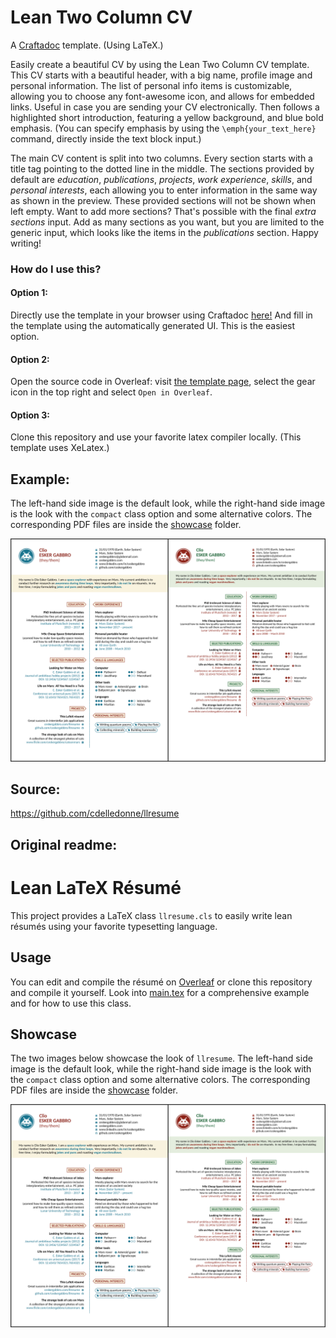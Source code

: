 # Lean Two Column CV

A [Craftadoc](https://craftadoc.com) template. (Using LaTeX.)

Easily create a beautiful CV by using the Lean Two Column CV template. This CV starts with a beautiful header, with a big name, profile image and personal information. The list of personal info items is customizable, allowing you to choose any font-awesome icon, and allows for embedded links. Useful in case you are sending your CV electronically. Then follows a highlighted short introduction, featuring a yellow background, and blue bold emphasis. (You can specify emphasis by using the `\emph{your_text_here}` command, directly inside the text block input.)


The main CV content is split into two columns. Every section starts with a title tag pointing to the dotted line in the middle. The sections provided by default are *education*, *publications*, *projects*, *work experience*, *skills*, and *personal interests*, each allowing you to enter information in the same way as shown in the preview. These provided sections will not be shown when left empty. Want to add more sections? That's possible with the final *extra sections* input. Add as many sections as you want, but you are limited to the generic input, which looks like the items in the *publications* section. Happy writing!

### How do I use this?

#### Option 1:

Directly use the template in your browser using Craftadoc [here!](https://app.craftadoc.com/template/overview/6380cb9e5f176a981d47ffab) And fill in the template using the automatically generated UI. This is the easiest option.

#### Option 2:

Open the source code in Overleaf: visit [the template page](https://app.craftadoc.com/template/overview/6380cb9e5f176a981d47ffab), select the gear icon in the top right and select `Open in Overleaf`.

#### Option 3:

Clone this repository and use your favorite latex compiler locally. (This template uses XeLatex.)

## Example:

The left-hand side image is the default look, while the right-hand side image is the look with the
`compact` class option and some alternative colors. The corresponding PDF files
are inside the [showcase](./showcase) folder.

![showcase](./showcase/sidebyside.png)

## Source:
https://github.com/cdelledonne/llresume

## Original readme:

# Lean LaTeX Résumé

This project provides a LaTeX class `llresume.cls` to easily write lean résumés
using your favorite typesetting language.

## Usage

You can edit and compile the résumé on [Overleaf][overleaf] or clone this
repository and compile it yourself. Look into [main.tex](./main.tex) for a
comprehensive example and for how to use this class.

## Showcase

The two images below showcase the look of `llresume`. The left-hand side image
is the default look, while the right-hand side image is the look with the
`compact` class option and some alternative colors. The corresponding PDF files
are inside the [showcase](./showcase) folder.

![showcase](./showcase/sidebyside.png)

[overleaf]: https://www.overleaf.com/latex/templates/lean-latex-resume/sjbtgfrzjkdw
